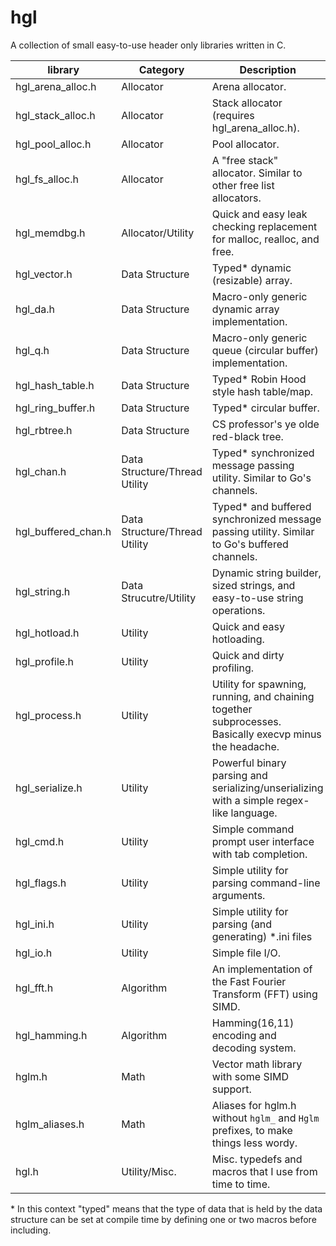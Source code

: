 # hgl
A collection of small easy-to-use header only libraries written in C.

| **library**           | **Category**                  | **Description**                                                                                         |
|-----------------------|-------------------------------|---------------------------------------------------------------------------------------------------------|
| hgl\_arena\_alloc.h   | Allocator                     | Arena allocator.                                                                                        |
| hgl\_stack\_alloc.h   | Allocator                     | Stack allocator (requires hgl\_arena\_alloc.h).                                                         |
| hgl\_pool\_alloc.h    | Allocator                     | Pool allocator.                                                                                         |
| hgl\_fs\_alloc.h      | Allocator                     | A "free stack" allocator. Similar to other free list allocators.                                        |
| hgl\_memdbg.h         | Allocator/Utility             | Quick and easy leak checking replacement for malloc, realloc, and free.                                 |
| hgl\_vector.h         | Data Structure                | Typed\* dynamic (resizable) array.                                                                      |
| hgl\_da.h             | Data Structure                | Macro-only generic dynamic array implementation.                                                        |
| hgl\_q.h              | Data Structure                | Macro-only generic queue (circular buffer) implementation.                                              |
| hgl\_hash\_table.h    | Data Structure                | Typed\* Robin Hood style hash table/map.                                                                |
| hgl\_ring\_buffer.h   | Data Structure                | Typed\* circular buffer.                                                                                |
| hgl\_rbtree.h         | Data Structure                | CS professor's ye olde red-black tree.                                                                  |
| hgl\_chan.h           | Data Structure/Thread Utility | Typed\* synchronized message passing utility. Similar to Go's channels.                                 |
| hgl\_buffered\_chan.h | Data Structure/Thread Utility | Typed\* and buffered synchronized message passing utility. Similar to Go's buffered channels.           |
| hgl\_string.h         | Data Strucutre/Utility        | Dynamic string builder, sized strings, and easy-to-use string operations.                               |
| hgl\_hotload.h        | Utility                       | Quick and easy hotloading.                                                                              |
| hgl\_profile.h        | Utility                       | Quick and dirty profiling.                                                                              |
| hgl\_process.h        | Utility                       | Utility for spawning, running, and chaining together subprocesses. Basically execvp minus the headache. |
| hgl\_serialize.h      | Utility                       | Powerful binary parsing and serializing/unserializing with a simple regex-like language.                |
| hgl\_cmd.h            | Utility                       | Simple command prompt user interface with tab completion.                                               |
| hgl\_flags.h          | Utility                       | Simple utility for parsing command-line arguments.                                                      |
| hgl\_ini.h            | Utility                       | Simple utility for parsing (and generating) \*.ini files                                                |
| hgl\_io.h             | Utility                       | Simple file I/O.                                                                                        |
| hgl\_fft.h            | Algorithm                     | An implementation of the Fast Fourier Transform (FFT) using SIMD.                                       |
| hgl\_hamming.h        | Algorithm                     | Hamming(16,11) encoding and decoding system.                                                            |
| hglm.h                | Math                          | Vector math library with some SIMD support.                                                             |
| hglm\_aliases.h       | Math                          | Aliases for hglm.h without `hglm_` and `Hglm` prefixes, to make things less wordy.                      |
| hgl.h                 | Utility/Misc.                 | Misc. typedefs and macros that I use from time to time.                                                 |

\* In this context "typed" means that the type of data that is held by the data
   structure can be set at compile time by defining one or two macros before including.

